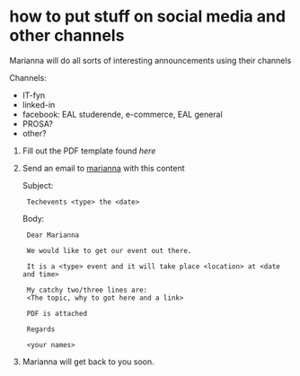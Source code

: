 how to put stuff on social media and other channels
========================================================

Marianna will do all sorts of interesting announcements using their channels

Channels:
* IT-fyn
* linked-in
* facebook: EAL studerende, e-commerce, EAL general
* PROSA?
* other?

1) Fill out the PDF template found _here_

2. Send an email to <a href="mailto:xxx">marianna</a>  with this content

    Subject: 

        Techevents <type> the <date>

    Body:

        Dear Marianna

        We would like to get our event out there.

        It is a <type> event and it will take place <location> at <date and time>
        
        My catchy two/three lines are:
        <The topic, why to got here and a link>

        PDF is attached

        Regards

        <your names>

   
3. Marianna will get back to you soon.
